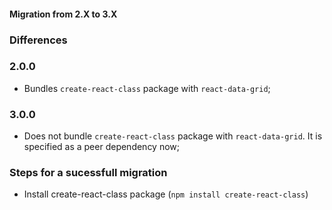 #### Migration from 2.X to 3.X

### Differences
### 2.0.0
 - Bundles `create-react-class` package with `react-data-grid`; 

### 3.0.0
 - Does not bundle `create-react-class` package with `react-data-grid`. It is specified as a peer dependency now;

### Steps for a sucessfull migration
 - Install create-react-class package (```npm install create-react-class```)